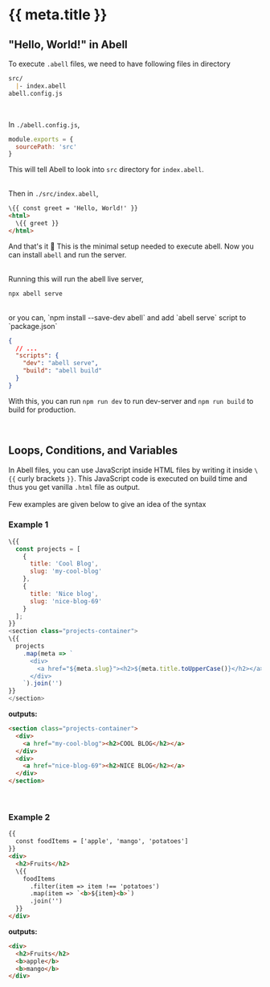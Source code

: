 # {{ meta.title }}

## "Hello, World!" in Abell

To execute `.abell` files, we need to have following files in directory

```md
src/
  |- index.abell
abell.config.js
```
<br/>

In `./abell.config.js`,
```js
module.exports = {
  sourcePath: 'src'
}
```
This will tell Abell to look into `src` directory for `index.abell`.
<br/><br/>

Then in `./src/index.abell`,
```html
\{{ const greet = 'Hello, World!' }}
<html>
  \{{ greet }}
</html>
```

And that's it 🎉 This is the minimal setup needed to execute abell. Now you can install `abell` and run the server. 
<br/><br/>

Running this will run the abell live server,
```sh
npx abell serve
```
<br/>
or you can, `npm install --save-dev abell` and add `abell serve` script to `package.json`

```json
{
  // ...
  "scripts": {
    "dev": "abell serve",
    "build": "abell build"
  }
}
```

With this, you can run `npm run dev` to run dev-server and `npm run build` to build for production.

<br/>

## Loops, Conditions, and Variables

In Abell files, you can use JavaScript inside HTML files by writing it inside `\{{` curly brackets `}}`. This JavaScript code is executed on build time and thus you get vanilla `.html` file as output. 
<br/><br/>
Few examples are given below to give an idea of the syntax

### Example 1
```js
\{{ 
  const projects = [
    {
      title: 'Cool Blog',
      slug: 'my-cool-blog'
    },
    {
      title: 'Nice blog',
      slug: 'nice-blog-69'
    }
  ];
}}
<section class="projects-container">
\{{
  projects
    .map(meta => `
      <div>
        <a href="${meta.slug}"><h2>${meta.title.toUpperCase()}</h2></a>
      </div>
    `).join('')
}}
</section>
```

**outputs:**

```html
<section class="projects-container">
  <div>
    <a href="my-cool-blog"><h2>COOL BLOG</h2></a>
  </div>
  <div>
    <a href="nice-blog-69"><h2>NICE BLOG</h2></a>
  </div>
</section>
```
<br/>

### Example 2

```html
{{
  const foodItems = ['apple', 'mango', 'potatoes']
}}
<div>
  <h2>Fruits</h2>
  \{{
    foodItems
      .filter(item => item !== 'potatoes')
      .map(item => `<b>${item}<b>`)
      .join('')
  }}
</div>
```

**outputs:**

```html
<div>
  <h2>Fruits</h2>
  <b>apple</b>
  <b>mango</b>
</div>
```


